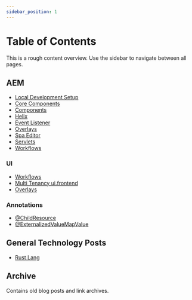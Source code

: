 ```yaml
---
sidebar_position: 1
---
```


# Table of Contents

<div class="alert alert--info" role="alert">
    This is a rough content overview. Use the sidebar to navigate between all pages.
</div>

## AEM

- [Local Development Setup](./aem/aem-dev-setup.md)
- [Core Components](./aem/core-components.mdx)
- [Components](./aem/components.mdx)
- [Helix](./aem/helix.mdx)
- [Event Listener](./aem/event-listener.mdx)
- [Overlays](./aem/ui/overlays.mdx)
- [Spa Editor](./aem/spa-editor.mdx)
- [Servlets](./aem/servlets.mdx)
- [Workflows](./aem/workflows.mdx)

### UI

- [Workflows](./aem/ui/coral-ui.mdx)
- [Multi Tenancy ui.frontend](./aem/ui/multi-tenancy-support-ui-frontend.mdx)
- [Overlays](./aem/ui/overlays.mdx)

### Annotations

- [@ChildResource](./aem/annotations/child-resource.mdx)
- [@ExternalizedValueMapValue](./aem/annotations/externalized-value-map-value.mdx)

## General Technology Posts

- [Rust Lang](./tech/rust-lang.mdx)

## Archive

Contains old blog posts and link archives.
